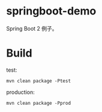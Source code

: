 # springboot-demo

Spring Boot 2 例子。

# Build

test:
```shell script
mvn clean package -Ptest
```

production:
```shell script
mvn clean package -Pprod
```